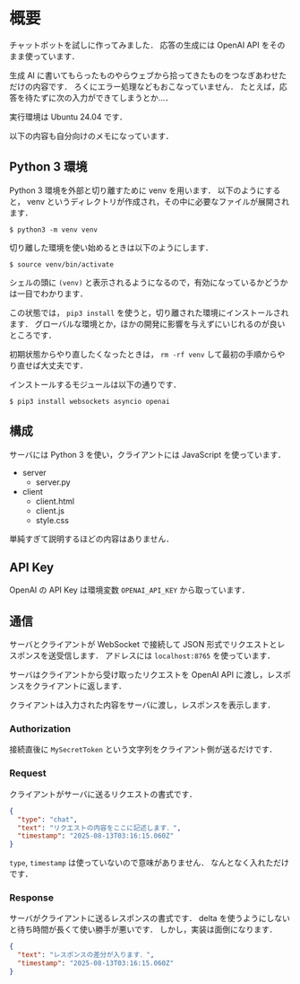 # 概要

チャットボットを試しに作ってみました．
応答の生成には OpenAI API をそのまま使っています．

生成 AI に書いてもらったものやらウェブから拾ってきたものをつなぎあわせただけの内容です．
ろくにエラー処理などもおこなっていません．
たとえば，応答を待たずに次の入力ができてしまうとか…．

実行環境は Ubuntu 24.04 です．

以下の内容も自分向けのメモになっています．

## Python 3 環境

Python 3 環境を外部と切り離すために venv を用います．
以下のようにすると， venv というディレクトリが作成され，その中に必要なファイルが展開されます．

```
$ python3 -m venv venv
```

切り離した環境を使い始めるときは以下のようにします．

```
$ source venv/bin/activate
```

シェルの頭に `(venv)` と表示されるようになるので，有効になっているかどうかは一目でわかります．

この状態では， `pip3 install` を使うと，切り離された環境にインストールされます．
グローバルな環境とか，ほかの開発に影響を与えずにいじれるのが良いところです．

初期状態からやり直したくなったときは， `rm -rf venv` して最初の手順からやり直せば大丈夫です．

インストールするモジュールは以下の通りです．

```
$ pip3 install websockets asyncio openai
```

## 構成

サーバには Python 3 を使い，クライアントには JavaScript を使っています．

- server
  - server.py
- client
  - client.html
  - client.js
  - style.css

単純すぎて説明するほどの内容はありません．

## API Key

OpenAI の API Key は環境変数 `OPENAI_API_KEY` から取っています．

## 通信

サーバとクライアントが WebSocket で接続して JSON 形式でリクエストとレスポンスを送受信します．
アドレスには `localhost:8765` を使っています．

サーバはクライアントから受け取ったリクエストを OpenAI API に渡し，レスポンスをクライアントに返します．

クライアントは入力された内容をサーバに渡し，レスポンスを表示します．

### Authorization

接続直後に `MySecretToken` という文字列をクライアント側が送るだけです．

### Request

クライアントがサーバに送るリクエストの書式です．

```json
{
  "type": "chat",
  "text": "リクエストの内容をここに記述します．",
  "timestamp": "2025-08-13T03:16:15.060Z"
}
```

`type`, `timestamp` は使っていないので意味がありません．
なんとなく入れただけです．

### Response

サーバがクライアントに送るレスポンスの書式です．
delta を使うようにしないと待ち時間が長くて使い勝手が悪いです．
しかし，実装は面倒になります．

```json
{
  "text": "レスポンスの差分が入ります．",
  "timestamp": "2025-08-13T03:16:15.060Z"
}
```
